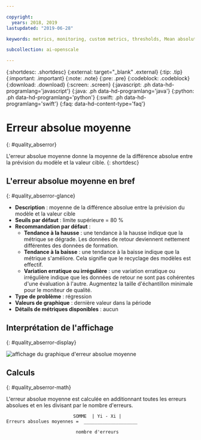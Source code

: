 ```yaml
---

copyright:
  years: 2018, 2019
lastupdated: "2019-06-28"

keywords: metrics, monitoring, custom metrics, thresholds, Mean absolute error

subcollection: ai-openscale

---
```


{:shortdesc: .shortdesc}
{:external: target="_blank" .external}
{:tip: .tip}
{:important: .important}
{:note: .note}
{:pre: .pre}
{:codeblock: .codeblock}
{:download: .download}
{:screen: .screen}
{:javascript: .ph data-hd-programlang='javascript'}
{:java: .ph data-hd-programlang='java'}
{:python: .ph data-hd-programlang='python'}
{:swift: .ph data-hd-programlang='swift'}
{:faq: data-hd-content-type='faq'}

# Erreur absolue moyenne
{: #quality_abserror}

L'erreur absolue moyenne donne la moyenne de la différence absolue entre la prévision du modèle et la valeur cible.
{: shortdesc}

## L'erreur absolue moyenne en bref
{: #quality_abserror-glance}

- **Description** : moyenne de la différence absolue entre la prévision du modèle et la valeur cible
- **Seuils par défaut** : limite supérieure = 80 %
- **Recommandation par défaut** :
   - **Tendance à la hausse** : une tendance à la hausse indique que la métrique se dégrade. Les données de retour deviennent nettement différentes des données de formation.
   - **Tendance à la baisse** : une tendance à la baisse indique que la métrique s'améliore. Cela signifie que le recyclage des modèles est effectif.
   - **Variation erratique ou irrégulière** : une variation erratique ou irrégulière indique que les données de retour ne sont pas cohérentes d'une évaluation à l'autre. Augmentez la taille d'échantillon minimale pour le moniteur de qualité.
- **Type de problème** : régression
- **Valeurs de graphique** : dernière valeur dans la période
- **Détails de métriques disponibles** : aucun

## Interprétation de l'affichage
{: #quality_abserror-display}

![affichage du graphique d'erreur absolue moyenne](images/xxxx.png)

## Calculs
{: #quality_abserror-math}

L'erreur absolue moyenne est calculée en additionnant toutes les erreurs absolues et en les divisant par le nombre d'erreurs.

```
                         SOMME  | Yi - Xi |
Erreurs absolues moyennes =  ____________________

                          nombre d'erreurs
```
